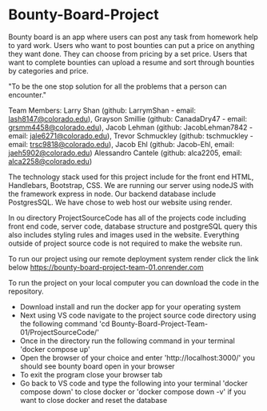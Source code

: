 # Bounty-Board-Project

Bounty board is an app where users can post any task from homework help to yard work. 
Users who want to post bounties can put a price on anything they want done. 
They can choose from pricing by a set price. 
Users that want to complete bounties can upload a resume and sort through bounties by categories and price.

"To be the one stop solution for all the problems that a person can encounter."

Team Members: 
  Larry Shan (github: LarrymShan - email: lash8147@colorado.edu), 
  Grayson Smillie (github: CanadaDry47 -  email: grsmm4458@colorado.edu), 
  Jacob Lehman (github: JacobLehman7842 -  email: jale6271@colorado.edu), 
  Trevor Schmuckley (github: tschmuckley - email: trsc9818@colorado.edu), 
  Jacob Ehl (github: Jacob-Ehl, email: jaeh5902@colorado.edu)
  Alessandro Cantele (github: alca2205, email: alca2258@colorado.edu)

  The technology stack used for this project include for the front end HTML, Handlebars, Bootstrap,
  CSS. We are running our server using nodeJS with the framework express in node. Our backend 
  database include PostgresSQL. We have chose to web host our website using render.


In ou directory ProjectSourceCode has all of the projects code including front end code,
server code, database structure and postgreSQL query this also includes styling rules
and images used in the website. Everything outside of project source code is not required
to make the website run.


To run our project using our remote deployment system render click the link below
https://bounty-board-project-team-01.onrender.com

To run the project on your local computer you can download the code in the repository.
- Download install and run the docker app for your operating system
- Next using VS code navigate to the project source code directory using the following command 'cd Bounty-Board-Project-Team-01/ProjectSourceCode/'
- Once in the directory run the following command in your terminal 'docker compose up'
- Open the browser of your choice and enter 'http://localhost:3000/' you should see bounty board open in your browser
- To exit the program close your browser tab
- Go back to VS code and type the following into your terminal 'docker compose down' to close docker or 'docker compose down -v'
if you want to close docker and reset the database

